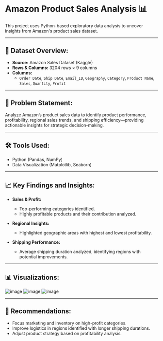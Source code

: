 # Amazon Product Sales Analysis 📊

This project uses Python-based exploratory data analysis to uncover insights from Amazon's product sales dataset.

---

## 📂 Dataset Overview:

- **Source:** Amazon Sales Dataset (Kaggle)
- **Rows & Columns:** 3204 rows × 9 columns
- **Columns:**
  - `Order Date`, `Ship Date`, `Email_ID`, `Geography`, `Category`, `Product Name`, `Sales`, `Quantity`, `Profit`

---

## 🎯 Problem Statement:

Analyze Amazon’s product sales data to identify product performance, profitability, regional sales trends, and shipping efficiency—providing actionable insights for strategic decision-making.

---

## 🛠 Tools Used:

- Python (Pandas, NumPy)
- Data Visualization (Matplotlib, Seaborn)

---

## 📈 Key Findings and Insights:

- **Sales & Profit:**
  - Top-performing categories identified.
  - Highly profitable products and their contribution analyzed.

- **Regional Insights:**
  - Highlighted geographic areas with highest and lowest profitability.

- **Shipping Performance:**
  - Average shipping duration analyzed, identifying regions with potential improvements.

---

## 📊 Visualizations:

![image](https://github.com/user-attachments/assets/448fe989-27b7-470f-8fe7-63b98cc9b031)
![image](https://github.com/user-attachments/assets/45df103e-b5d1-4794-8e1c-4b3b5a56069c)
![image](https://github.com/user-attachments/assets/593ea397-1c84-4e6d-8d53-05b0854c9d73)


---

## 🚀 Recommendations:

- Focus marketing and inventory on high-profit categories.
- Improve logistics in regions identified with longer shipping durations.
- Adjust product strategy based on profitability analysis.



